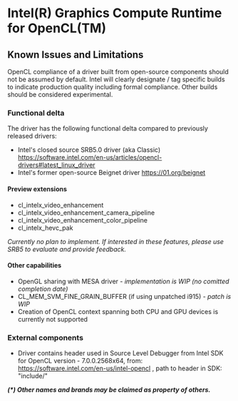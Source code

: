 # Intel(R) Graphics Compute Runtime for OpenCL(TM)

## Known Issues and Limitations

OpenCL compliance of a driver built from open-source components should not be
assumed by default. Intel will clearly designate / tag specific builds to
indicate production quality including formal compliance. Other builds should be
considered experimental.

### Functional delta

The driver has the following functional delta compared to previously released drivers:
* Intel's closed source SRB5.0 driver (aka Classic)
  https://software.intel.com/en-us/articles/opencl-drivers#latest_linux_driver
* Intel's former open-source Beignet driver
  https://01.org/beignet

#### Preview extensions
* cl_intelx_video_enhancement
* cl_intelx_video_enhancement_camera_pipeline
* cl_intelx_video_enhancement_color_pipeline
* cl_intelx_hevc_pak

_Currently no plan to implement. If interested in these features, please use SRB5 to evaluate and provide feedback._

#### Other capabilities
* OpenGL sharing with MESA driver - _implementation is WIP (no comitted completion date)_
* CL_MEM_SVM_FINE_GRAIN_BUFFER (if using unpatched i915) - _patch is WIP_
* Creation of OpenCL context spanning both CPU and GPU devices is currently not supported

### External components

* Driver contains header used in Source Level Debugger from Intel SDK for OpenCL version - 7.0.0.2568x64,
from: https://software.intel.com/en-us/intel-opencl , path to header in SDK: "include/"

___(*) Other names and brands may be claimed as property of others.___

